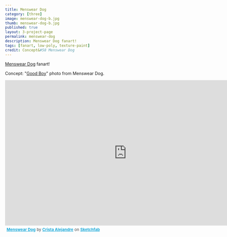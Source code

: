 ```yaml
---
title: Menswear Dog
category: [three]
image: menswear-dog-b.jpg
thumb: menswear-dog-b.jpg
published: true
layout: 3-project-page
permalink: menswear-dog
description: Menswear Dog fanart!
tags: [fanart, low-poly, texture-paint]
credit: Concept&#58 Menswear Dog
---
```

[Menswear Dog](http://mensweardog.tumblr.com) fanart!

Concept: "[Good Boy](http://mensweardog.tumblr.com/post/108019224740/good-boy)" photo from Menswear Dog. 

<div class="sketchfab-embed-wrapper"><iframe width="800" height="480" src="https://sketchfab.com/models/ff6adf7f3a6949888372c6daa929d414/embed" frameborder="0" allowvr allowfullscreen mozallowfullscreen="true" webkitallowfullscreen="true" onmousewheel=""></iframe>

<p style="font-size: 13px; font-weight: normal; margin: 5px; color: #4A4A4A;">
    <a href="https://sketchfab.com/models/ff6adf7f3a6949888372c6daa929d414?utm_medium=embed&utm_source=website&utm_campain=share-popup" target="_blank" style="font-weight: bold; color: #1CAAD9;">Menswear Dog</a>
    by <a href="https://sketchfab.com/hicrista?utm_medium=embed&utm_source=website&utm_campain=share-popup" target="_blank" style="font-weight: bold; color: #1CAAD9;">Crista Alejandre</a>
    on <a href="https://sketchfab.com?utm_medium=embed&utm_source=website&utm_campain=share-popup" target="_blank" style="font-weight: bold; color: #1CAAD9;">Sketchfab</a>
</p>
</div>